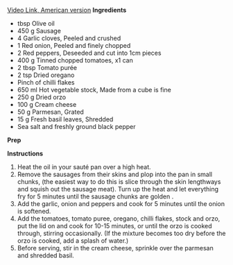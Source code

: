 [Video Link, American version](https://www.instagram.com/p/DE0QagxRhZZ/)
**Ingredients**
- tbsp Olive oil
- 450 g Sausage
- 4 Garlic cloves, Peeled and crushed
- 1 Red onion, Peeled and finely chopped
- 2 Red peppers, Deseeded and cut into 1cm pieces
- 400 g Tinned chopped tomatoes, x1 can
- 2 tbsp Tomato purée
- 2 tsp Dried oregano
- Pinch of chilli flakes
- 650 ml Hot vegetable stock, Made from a cube is fine
- 250 g Dried orzo
- 100 g Cream cheese
- 50 g Parmesan, Grated
- 15 g Fresh basil leaves, Shredded
- Sea salt and freshly ground black pepper

**Prep**

**Instructions**
1. Heat the oil in your sauté pan over a high heat.
2. Remove the sausages from their skins and plop into the pan in small chunks, (the easiest way to do this is slice through the skin lengthways and squish out the sausage meat). Turn up the heat and let everything fry for 5 minutes until the sausage chunks are golden .
3. Add the garlic, onion and peppers and cook for 5 minutes until the onion is softened.
4. Add the tomatoes, tomato puree, oregano, chilli flakes, stock and orzo, put the lid on and cook for 10-15 minutes, or until the orzo is cooked through, stirring occasionally. (If the mixture becomes too dry before the orzo is cooked, add a splash of water.)
5. Before serving, stir in the cream cheese, sprinkle over the parmesan and shredded basil.
